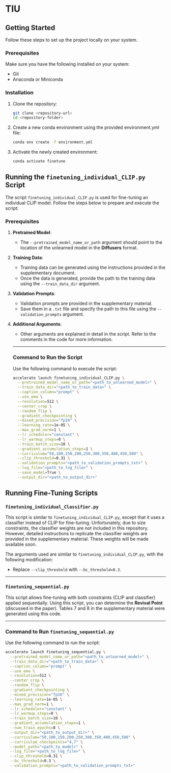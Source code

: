 # TIU

## Getting Started

Follow these steps to set up the project locally on your system.

### Prerequisites

Make sure you have the following installed on your system:
- Git
- Anaconda or Miniconda

### Installation

1. Clone the repository:
   ```bash
   git clone <repository-url>
   cd <repository-folder>

2. Create a new conda environment using the provided environment.yml file:
   ```bash
   conda env create -f environment.yml

3. Activate the newly created environment:
   ```bash
   conda activate finetune

## Running the `finetuning_individual_CLIP.py` Script

The script `finetuning_individual_CLIP.py` is used for fine-tuning an individual CLIP model. Follow the steps below to prepare and execute the script:

### Prerequisites

1. **Pretrained Model**: 
   - The `--pretrained_model_name_or_path` argument should point to the location of the unlearned model in the **Diffusers** format.

2. **Training Data**: 
   - Training data can be generated using the instructions provided in the supplementary document.
   - Once the data is generated, provide the path to the training data using the `--train_data_dir` argument.

3. **Validation Prompts**: 
   - Validation prompts are provided in the supplementary material.
   - Save them in a `.txt` file and specify the path to this file using the `--validation_prompts` argument.

4. **Additional Arguments**:
   - Other arguments are explained in detail in the script. Refer to the comments in the code for more information.

   ---
   
   ### Command to Run the Script
   
   Use the following command to execute the script:
   
   ```bash
   accelerate launch finetuning_individual_CLIP.py \
     --pretrained_model_name_or_path="<path_to_unlearned_model>" \
     --train_data_dir="<path_to_train_data>" \
     --caption_column="prompt" \
     --use_ema \
     --resolution=512 \
     --center_crop \
     --random_flip \
     --gradient_checkpointing \
     --mixed_precision="fp16" \
     --learning_rate=1e-05 \
     --max_grad_norm=1 \
     --lr_scheduler="constant" \
     --lr_warmup_steps=0 \
     --train_batch_size=10 \
     --gradient_accumulation_steps=1 \
     --curriculum="50,100,150,200,250,300,350,400,450,500" \
     --clip_threshold=0.31 \
     --validation_prompts="<path_to_validation_prompts_txt>" \
     --log_file="<path_to_log_file>" \
     --save_model=True \
     --output_dir="<path_to_output_dir>"

## Running Fine-Tuning Scripts

### `finetuning_individual_Classifier.py`

This script is similar to `finetuning_individual_CLIP.py`, except that it uses a classifier instead of CLIP for fine-tuning. Unfortunately, due to size constraints, the classifier weights are not included in this repository. However, detailed instructions to replicate the classifier weights are provided in the supplementary material. These weights will be made available soon.

The arguments used are similar to `finetuning_individual_CLIP.py`, with the following modification:
- Replace `--clip_threshold` with `--bc_threshold=0.3`.

---

### `finetuning_sequential.py`

This script allows fine-tuning with both constraints (CLIP and classifier) applied sequentially. Using this script, you can determine the **Revival Point** (discussed in the paper). Tables 7 and 8 in the supplementary material were generated using this code.

---

### Command to Run `finetuning_sequential.py`

Use the following command to run the script:

```bash
accelerate launch finetuning_sequential.py \
  --pretrained_model_name_or_path="<path_to_unlearned_model>" \
  --train_data_dir="<path_to_train_data>" \
  --caption_column="prompt" \
  --use_ema \
  --resolution=512 \
  --center_crop \
  --random_flip \
  --gradient_checkpointing \
  --mixed_precision="fp16" \
  --learning_rate=1e-05 \
  --max_grad_norm=1 \
  --lr_scheduler="constant" \
  --lr_warmup_steps=0 \
  --train_batch_size=10 \
  --gradient_accumulation_steps=1 \
  --num_train_epochs=8 \
  --output_dir="<path_to_output_dir>" \
  --curriculum="50,100,150,200,250,300,350,400,450,500" \
  --curriculum_checkpoints="4,7" \
  --model_path="<path_to_model>" \
  --log_file="<path_to_log_file>" \
  --clip_threshold=0.31 \
  --bc_threshold=0.3 \
  --validation_prompts="<path_to_validation_prompts_txt>"
